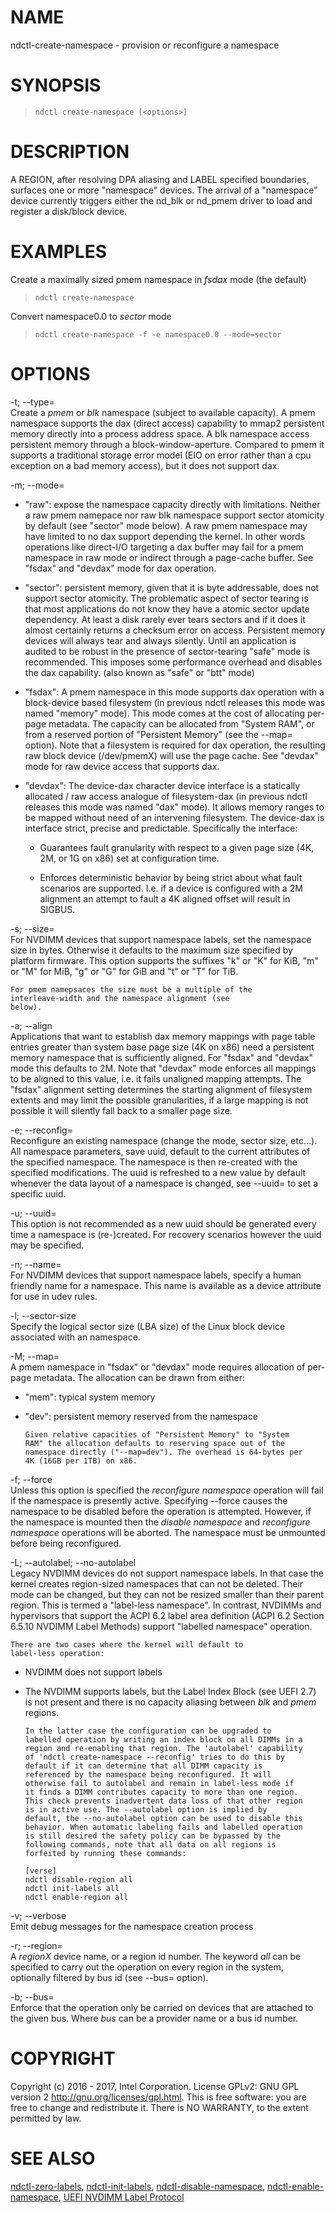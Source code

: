 NAME
====

ndctl-create-namespace - provision or reconfigure a namespace

SYNOPSIS
========

>     ndctl create-namespace [<options>]

DESCRIPTION
===========

A REGION, after resolving DPA aliasing and LABEL specified boundaries, surfaces one or more "namespace" devices. The arrival of a "namespace" device currently triggers either the nd\_blk or nd\_pmem driver to load and register a disk/block device.

EXAMPLES
========

Create a maximally sized pmem namespace in *fsdax* mode (the default)

>     ndctl create-namespace

Convert namespace0.0 to *sector* mode

>     ndctl create-namespace -f -e namespace0.0 --mode=sector

OPTIONS
=======

-t; --type=  
Create a *pmem* or *blk* namespace (subject to available capacity). A pmem namespace supports the dax (direct access) capability to mmap2 persistent memory directly into a process address space. A blk namespace access persistent memory through a block-window-aperture. Compared to pmem it supports a traditional storage error model (EIO on error rather than a cpu exception on a bad memory access), but it does not support dax.

-m; --mode=  
-   "raw": expose the namespace capacity directly with limitations. Neither a raw pmem namepace nor raw blk namespace support sector atomicity by default (see "sector" mode below). A raw pmem namespace may have limited to no dax support depending the kernel. In other words operations like direct-I/O targeting a dax buffer may fail for a pmem namespace in raw mode or indirect through a page-cache buffer. See "fsdax" and "devdax" mode for dax operation.

-   "sector": persistent memory, given that it is byte addressable, does not support sector atomicity. The problematic aspect of sector tearing is that most applications do not know they have a atomic sector update dependency. At least a disk rarely ever tears sectors and if it does it almost certainly returns a checksum error on access. Persistent memory devices will always tear and always silently. Until an application is audited to be robust in the presence of sector-tearing "safe" mode is recommended. This imposes some performance overhead and disables the dax capability. (also known as "safe" or "btt" mode)

-   "fsdax": A pmem namespace in this mode supports dax operation with a block-device based filesystem (in previous ndctl releases this mode was named "memory" mode). This mode comes at the cost of allocating per-page metadata. The capacity can be allocated from "System RAM", or from a reserved portion of "Persistent Memory" (see the --map= option). Note that a filesystem is required for dax operation, the resulting raw block device (/dev/pmemX) will use the page cache. See "devdax" mode for raw device access that supports dax.

-   "devdax": The device-dax character device interface is a statically allocated / raw access analogue of filesystem-dax (in previous ndctl releases this mode was named "dax" mode). It allows memory ranges to be mapped without need of an intervening filesystem. The device-dax is interface strict, precise and predictable. Specifically the interface:

    -   Guarantees fault granularity with respect to a given page size (4K, 2M, or 1G on x86) set at configuration time.

    -   Enforces deterministic behavior by being strict about what fault scenarios are supported. I.e. if a device is configured with a 2M alignment an attempt to fault a 4K aligned offset will result in SIGBUS.

-s; --size=  
For NVDIMM devices that support namespace labels, set the namespace size in bytes. Otherwise it defaults to the maximum size specified by platform firmware. This option supports the suffixes "k" or "K" for KiB, "m" or "M" for MiB, "g" or "G" for GiB and "t" or "T" for TiB.

    For pmem namepsaces the size must be a multiple of the
    interleave-width and the namespace alignment (see
    below).

-a; --align  
Applications that want to establish dax memory mappings with page table entries greater than system base page size (4K on x86) need a persistent memory namespace that is sufficiently aligned. For "fsdax" and "devdax" mode this defaults to 2M. Note that "devdax" mode enforces all mappings to be aligned to this value, i.e. it fails unaligned mapping attempts. The "fsdax" alignment setting determines the starting alignment of filesystem extents and may limit the possible granularities, if a large mapping is not possible it will silently fall back to a smaller page size.

-e; --reconfig=  
Reconfigure an existing namespace (change the mode, sector size, etc…). All namespace parameters, save uuid, default to the current attributes of the specified namespace. The namespace is then re-created with the specified modifications. The uuid is refreshed to a new value by default whenever the data layout of a namespace is changed, see --uuid= to set a specific uuid.

-u; --uuid=  
This option is not recommended as a new uuid should be generated every time a namespace is (re-)created. For recovery scenarios however the uuid may be specified.

-n; --name=  
For NVDIMM devices that support namespace labels, specify a human friendly name for a namespace. This name is available as a device attribute for use in udev rules.

-l; --sector-size  
Specify the logical sector size (LBA size) of the Linux block device associated with an namespace.

-M; --map=  
A pmem namespace in "fsdax" or "devdax" mode requires allocation of per-page metadata. The allocation can be drawn from either:

-   "mem": typical system memory

-   "dev": persistent memory reserved from the namespace

        Given relative capacities of "Persistent Memory" to "System
        RAM" the allocation defaults to reserving space out of the
        namespace directly ("--map=dev"). The overhead is 64-bytes per
        4K (16GB per 1TB) on x86.

-f; --force  
Unless this option is specified the *reconfigure namespace* operation will fail if the namespace is presently active. Specifying --force causes the namespace to be disabled before the operation is attempted. However, if the namespace is mounted then the *disable namespace* and *reconfigure namespace* operations will be aborted. The namespace must be unmounted before being reconfigured.

-L; --autolabel; --no-autolabel  
Legacy NVDIMM devices do not support namespace labels. In that case the kernel creates region-sized namespaces that can not be deleted. Their mode can be changed, but they can not be resized smaller than their parent region. This is termed a "label-less namespace". In contrast, NVDIMMs and hypervisors that support the ACPI 6.2 label area definition (ACPI 6.2 Section 6.5.10 NVDIMM Label Methods) support "labelled namespace" operation.

    There are two cases where the kernel will default to
    label-less operation:

-   NVDIMM does not support labels

-   The NVDIMM supports labels, but the Label Index Block (see UEFI 2.7) is not present and there is no capacity aliasing between *blk* and *pmem* regions.

        In the latter case the configuration can be upgraded to
        labelled operation by writing an index block on all DIMMs in a
        region and re-enabling that region. The 'autolabel' capability
        of 'ndctl create-namespace --reconfig' tries to do this by
        default if it can determine that all DIMM capacity is
        referenced by the namespace being reconfigured. It will
        otherwise fail to autolabel and remain in label-less mode if
        it finds a DIMM contributes capacity to more than one region.
        This check prevents inadvertent data loss of that other region
        is in active use. The --autolabel option is implied by
        default, the --no-autolabel option can be used to disable this
        behavior. When automatic labeling fails and labelled operation
        is still desired the safety policy can be bypassed by the
        following commands, note that all data on all regions is
        forfeited by running these commands:

        [verse]
        ndctl disable-region all
        ndctl init-labels all
        ndctl enable-region all

-v; --verbose  
Emit debug messages for the namespace creation process

-r; --region=  
A *regionX* device name, or a region id number. The keyword *all* can be specified to carry out the operation on every region in the system, optionally filtered by bus id (see --bus= option).

-b; --bus=  
Enforce that the operation only be carried on devices that are attached to the given bus. Where *bus* can be a provider name or a bus id number.

COPYRIGHT
=========

Copyright (c) 2016 - 2017, Intel Corporation. License GPLv2: GNU GPL version 2 <http://gnu.org/licenses/gpl.html>. This is free software: you are free to change and redistribute it. There is NO WARRANTY, to the extent permitted by law.

SEE ALSO
========

[ndctl-zero-labels](ndctl-zero-labels.md), [ndctl-init-labels](ndctl-init-labels.md), [ndctl-disable-namespace](ndctl-disable-namespace.md), [ndctl-enable-namespace](ndctl-enable-namespace.md), [UEFI NVDIMM Label Protocol](http://www.uefi.org/sites/default/files/resources/UEFI_Spec_2_7.pdf)
